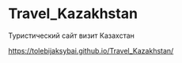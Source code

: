 # Travel_Kazakhstan
Туристический сайт визит Казахстан

https://tolebijaksybai.github.io/Travel_Kazakhstan/
